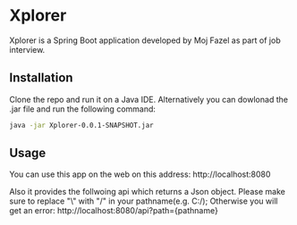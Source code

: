 # Xplorer

Xplorer is a Spring Boot application developed by Moj Fazel as part of job interview. 

## Installation

Clone the repo and run it on a Java IDE. Alternatively you can dowlonad the .jar file and run the following command:

```bash
java -jar Xplorer-0.0.1-SNAPSHOT.jar

```

## Usage
You can use this app on the web on this address: 
http://localhost:8080

Also it provides the follwoing api which returns a Json object. Please make sure to replace "\\" with "/" in your pathname(e.g. C:/); Otherwise you will get an error:
http://localhost:8080/api?path={pathname} 

